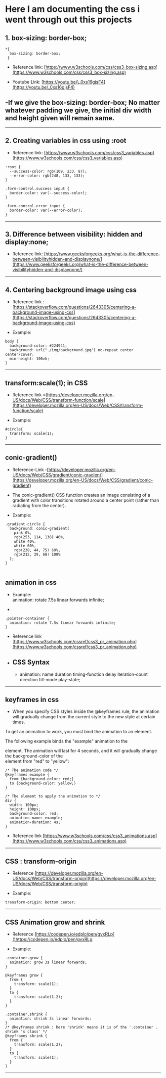 # Here I am documenting the css i went through out this projects

## 1. box-sizing: border-box;

```
*{
  box-sizing: border-box;
 }
```

- Reference link: [https://www.w3schools.com/css/css3_box-sizing.asp](https://www.w3schools.com/css/css3_box-sizing.asp)

- Youtube Link: [https://youtu.be/\_0xs16gjsF4](https://youtu.be/_0xs16gjsF4)

## -If we give the **box-sizing: border-box;** No matter whatever padding we give, the initial div width and height given will remain same.

---

## 2. Creating variables in css using :root

- Reference link: [https://www.w3schools.com/css/css3_variables.asp](https://www.w3schools.com/css/css3_variables.asp)

```
:root {
  --success-color: rgb(109, 233, 87);
  --error-color: rgb(248, 133, 133);
}

.form-control.success input {
  border-color: var(--success-color);
}

.form-control.error input {
  border-color: var(--error-color);
}
```

---

## 3. Difference between visibility: hidden and display:none;

- Reference link: [https://www.geeksforgeeks.org/what-is-the-difference-between-visibilityhidden-and-displaynone/](https://www.geeksforgeeks.org/what-is-the-difference-between-visibilityhidden-and-displaynone/)

---

## 4. Centering background image using css

- Reference link :[https://stackoverflow.com/questions/2643305/centering-a-background-image-using-css](https://stackoverflow.com/questions/2643305/centering-a-background-image-using-css)

- Example:

```
body {
  background-color: #224941;
  background: url("./img/background.jpg") no-repeat center center/cover;
  min-height: 100vh;
}

```

---

## transform:scale(1); in CSS

- Reference link =[https://developer.mozilla.org/en-US/docs/Web/CSS/transform-function/scale](https://developer.mozilla.org/en-US/docs/Web/CSS/transform-function/scale)

- Example:

```
#circle{
  transform: scale(1);
}
```

---

## conic-gradient()

- Reference-Link -[https://developer.mozilla.org/en-US/docs/Web/CSS/gradient/conic-gradient](https://developer.mozilla.org/en-US/docs/Web/CSS/gradient/conic-gradient)
- The conic-gradient() CSS function creates an image consisting of a gradient with color transitions rotated around a center point (rather than radiating from the center).

- Example:

```
.gradient-circle {
  background: conic-gradient(
    pink 0%,
    rgb(253, 114, 138) 40%,
    white 40%,
    white 60%,
    rgb(230, 44, 75) 60%,
    rgb(212, 39, 68) 100%
  );
}


```

## animation in css

- Example:  
  animation: rotate 7.5s linear forwards infinite;

-

```
.pointer-container {
  animation: rotate 7.5s linear forwards infinite;
}
```

- Reference link [https://www.w3schools.com/cssref/css3_pr_animation.php](https://www.w3schools.com/cssref/css3_pr_animation.php)

- ## **CSS Syntax**
  - animation: name duration timing-function delay iteration-count direction fill-mode play-state;

---

## keyframes in css

- When you specify CSS styles inside the @keyframes rule, the animation will gradually change from the current style to the new style at certain times.

To get an animation to work, you must bind the animation to an element.

The following example binds the "example" animation to the <div> element. The animation will last for 4 seconds, and it will gradually change the background-color of the <div> element from "red" to "yellow":

```
/* The animation code */
@keyframes example {
  from {background-color: red;}
  to {background-color: yellow;}
}

/* The element to apply the animation to */
div {
  width: 100px;
  height: 100px;
  background-color: red;
  animation-name: example;
  animation-duration: 4s;
}
```

- Reference link [https://www.w3schools.com/css/css3_animations.asp](https://www.w3schools.com/css/css3_animations.asp)

---

## CSS : transform-origin

- Reference [https://developer.mozilla.org/en-US/docs/Web/CSS/transform-origin](https://developer.mozilla.org/en-US/docs/Web/CSS/transform-origin)

- Example:

```
transform-origin: bottom center;
```

---

## CSS Animation grow and shrink

- Reference [https://codepen.io/edplo/pen/gvxRLp]()https://codepen.io/edplo/pen/gvxRLp

- Example:

```
.container.grow {
  animation: grow 3s linear forwards;
}

@keyframes grow {
  from {
    transform: scale(1);
  }
  to {
    transform: scale(1.2);
  }
}
```

```
.container.shrink {
  animation: shrink 3s linear forwards;
}
/* @keyframes shrink : here 'shrink' means it is of the '.container . shrink 's class' */
@keyframes shrink {
  from {
    transform: scale(1.2);
  }
  to {
    transform: scale(1);
  }
}

```

---

